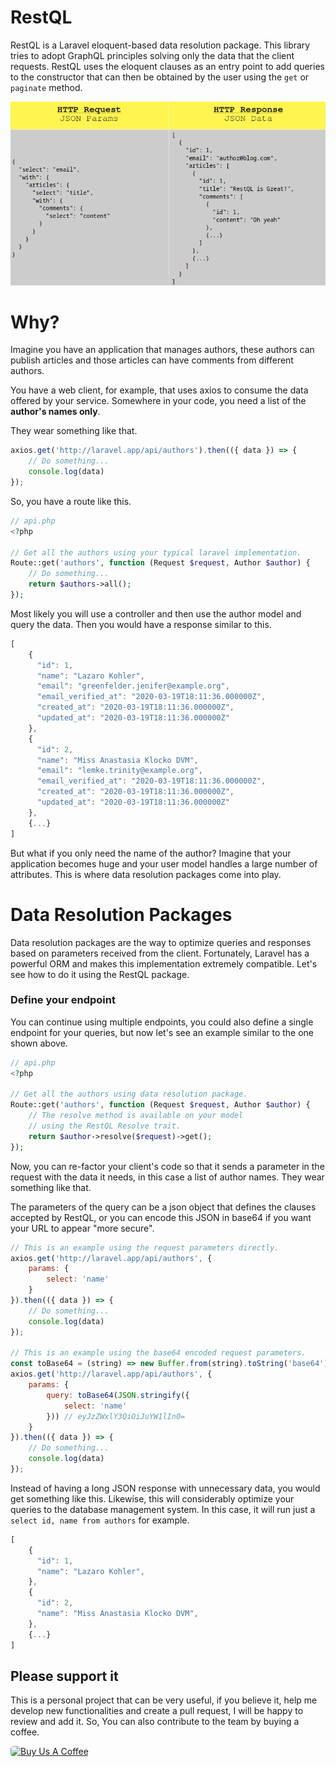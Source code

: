 # RestQL

RestQL is a Laravel eloquent-based data resolution package. This library tries to
adopt GraphQL principles solving only the data that the client requests. RestQL uses
the eloquent clauses as an entry point to add queries to the constructor that can then
be obtained by the user using the `get` or` paginate` method.

<img src="./img/example.png" alt="RestQL example"/>

# Why?

Imagine you have an application that manages authors, these authors can publish
articles and those articles can have comments from different authors.

You have a web client, for example, that uses axios to consume the data offered
by your service. Somewhere in your code, you need a list of the **author's names only**.

They wear something like that.

```js
axios.get('http://laravel.app/api/authors').then(({ data }) => {
    // Do something...
    console.log(data)
});
```

So, you have a route like this.

```php
// api.php
<?php

// Get all the authors using your typical laravel implementation.
Route::get('authors', function (Request $request, Author $author) {
    // Do something...
    return $authors->all();
});
```

Most likely you will use a controller and then use the author model and query the data.
Then you would have a response similar to this.

```js
[
    {
      "id": 1,
      "name": "Lazaro Kohler",
      "email": "greenfelder.jenifer@example.org",
      "email_verified_at": "2020-03-19T18:11:36.000000Z",
      "created_at": "2020-03-19T18:11:36.000000Z",
      "updated_at": "2020-03-19T18:11:36.000000Z"
    },
    {
      "id": 2,
      "name": "Miss Anastasia Klocko DVM",
      "email": "lemke.trinity@example.org",
      "email_verified_at": "2020-03-19T18:11:36.000000Z",
      "created_at": "2020-03-19T18:11:36.000000Z",
      "updated_at": "2020-03-19T18:11:36.000000Z"
    },
    {...}
]
```

But what if you only need the name of the author? Imagine that your application
becomes huge and your user model handles a large number of attributes. This is where
data resolution packages come into play.

# Data Resolution Packages

Data resolution packages are the way to optimize queries and responses based on
parameters received from the client. Fortunately, Laravel has a powerful ORM and makes
this implementation extremely compatible. Let's see how to do it using the RestQL package.

### Define your endpoint

You can continue using multiple endpoints, you could also define a single endpoint
for your queries, but now let's see an example similar to the one shown above.

```php
// api.php
<?php

// Get all the authors using data resolution package.
Route::get('authors', function (Request $request, Author $author) {
    // The resolve method is available on your model
    // using the RestQL Resolve trait.
    return $author->resolve($request)->get();
});
```

Now, you can re-factor your client's code so that it sends a parameter in the
request with the data it needs, in this case a list of author names. They wear
something like that.

The parameters of the query can be a json object that defines the clauses accepted
by RestQL, or you can encode this JSON in base64 if you want your URL to
appear "more secure".

```js
// This is an example using the request parameters directly.
axios.get('http://laravel.app/api/authors', {
    params: {
        select: 'name'
    }
}).then(({ data }) => {
    // Do something...
    console.log(data)
});

// This is an example using the base64 encoded request parameters.
const toBase64 = (string) => new Buffer.from(string).toString('base64');
axios.get('http://laravel.app/api/authors', {
    params: {
        query: toBase64(JSON.stringify({
            select: 'name'
        })) // eyJzZWxlY3QiOiJuYW1lIn0=
    }
}).then(({ data }) => {
    // Do something...
    console.log(data)
});
```

Instead of having a long JSON response with unnecessary data, you would get
something like this. Likewise, this will considerably optimize your queries to
the database management system. In this case, it will run just a
`select id, name from authors` for example.


```js
[
    {
      "id": 1,
      "name": "Lazaro Kohler",
    },
    {
      "id": 2,
      "name": "Miss Anastasia Klocko DVM",
    },
    {...}
]
```

## Please support it

This is a personal project that can be very useful, if you believe it, help me
develop new functionalities and create a pull request, I will be happy to review
and add it. So, You can also contribute to the team by buying a coffee.

<a href="https://www.buymeacoffee.com/BgHiZ9b" target="_blank">
    <img src="https://cdn.buymeacoffee.com/buttons/default-red.png"
        style="border-radius: 5px;"
        alt="Buy Us A Coffee"
        width="300"
        height="80"/>
</a>
